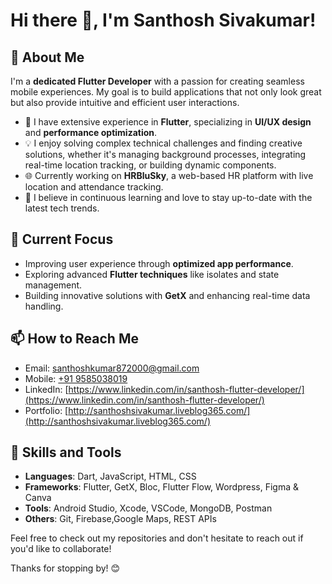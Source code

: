 # Hi there 👋, I'm Santhosh Sivakumar!

## 🚀 About Me

I'm a **dedicated Flutter Developer** with a passion for creating seamless mobile experiences. My goal is to build applications that not only look great but also provide intuitive and efficient user interactions.

- 🔧 I have extensive experience in **Flutter**, specializing in **UI/UX design** and **performance optimization**.
- 💡 I enjoy solving complex technical challenges and finding creative solutions, whether it's managing background processes, integrating real-time location tracking, or building dynamic components.
- 🌐 Currently working on **HRBluSky**, a web-based HR platform with live location and attendance tracking.
- 🚀 I believe in continuous learning and love to stay up-to-date with the latest tech trends.

## 🔭 Current Focus
- Improving user experience through **optimized app performance**.
- Exploring advanced **Flutter techniques** like isolates and state management.
- Building innovative solutions with **GetX** and enhancing real-time data handling.

## 📫 How to Reach Me
- Email: [santhoshkumar872000@gmail.com](mailto:santhoshkumar872000@gmail.com)
- Mobile: [+91 9585038019](tel:+919585038019)
- LinkedIn: [https://www.linkedin.com/in/santhosh-flutter-developer/](https://www.linkedin.com/in/santhosh-flutter-developer/)
- Portfolio: [http://santhoshsivakumar.liveblog365.com/](http://santhoshsivakumar.liveblog365.com/)

## 💼 Skills and Tools
- **Languages**: Dart, JavaScript, HTML, CSS
- **Frameworks**: Flutter, GetX, Bloc, Flutter Flow, Wordpress, Figma & Canva
- **Tools**: Android Studio, Xcode, VSCode, MongoDB, Postman
- **Others**: Git, Firebase,Google Maps, REST APIs

Feel free to check out my repositories and don't hesitate to reach out if you'd like to collaborate!

Thanks for stopping by! 😊
